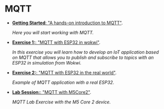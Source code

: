 # MQTT

* [**Getting Started**: "A hands-on introduction to MQTT"](./getting_started/README.md).

    *Here you will start working with MQTT.*

* [**Exercise 1:**: "MQTT with ESP32 in wokwi"](./exercise1/README.md).
  
    *In this exercise you will learn how to develop an IoT application based on MQTT that allows you to publish and subscribe to topics with an ESP32 in simulation from Wokwi.*

* [**Exercise 2:**: "MQTT with ESP32 in the real world"](./exercise2/README.md).
  
    *Example of MQTT application with a real ESP32.*

* [**Lab Session:**: "MQTT with M5Core2"](./lab1/README.md).

    *MQTT Lab Exercise with the M5 Core 2 device.*
